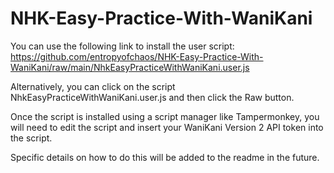 # NHK-Easy-Practice-With-WaniKani

You can use the following link to install the user script:
https://github.com/entropyofchaos/NHK-Easy-Practice-With-WaniKani/raw/main/NhkEasyPracticeWithWaniKani.user.js

Alternatively, you can click on the script NhkEasyPracticeWithWaniKani.user.js and then click the Raw button.

Once the script is installed using a script manager like Tampermonkey, you will need to edit the script and insert your WaniKani Version 2 API token into the script.

Specific details on how to do this will be added to the readme in the future.
